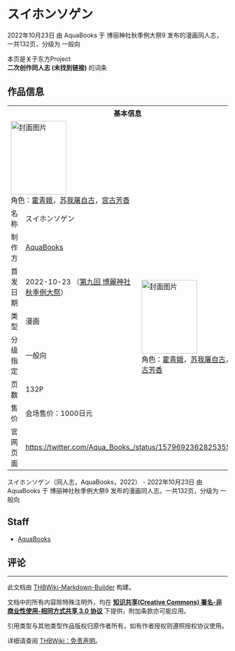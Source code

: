 # スイホンソゲン

<!-- source html: G:\repos\THBWiki-Markdown-Builder\THBWikiMarkdown\Temp\main\3\3d\ns0%3A%E3%82%B9%E3%82%A4%E3%83%9B%E3%83%B3%E3%82%BD%E3%82%B2%E3%83%B3.html -->

2022年10月23日 由 AquaBooks 于 博丽神社秋季例大祭9 发布的漫画同人志，一共132页，分级为 一般向

本页是关于东方Project  
 **二次创作同人志 (未找到链接)** 的词条
## 作品信息

<table><tbody><tr><th colspan="3">基本信息</th></tr><tr><td class="cover-artwork-mobile" colspan="2"><a href="./文件-スイホンソゲン封面.jpg.md" class="image" title="封面图片"><img alt="封面图片" src="https://upload.thwiki.cc/thumb/2/22/%E3%82%B9%E3%82%A4%E3%83%9B%E3%83%B3%E3%82%BD%E3%82%B2%E3%83%B3%E5%B0%81%E9%9D%A2.jpg/127px-%E3%82%B9%E3%82%A4%E3%83%9B%E3%83%B3%E3%82%BD%E3%82%B2%E3%83%B3%E5%B0%81%E9%9D%A2.jpg" decoding="async" loading="lazy" width="127" height="168" srcset="https://upload.thwiki.cc/thumb/2/22/%E3%82%B9%E3%82%A4%E3%83%9B%E3%83%B3%E3%82%BD%E3%82%B2%E3%83%B3%E5%B0%81%E9%9D%A2.jpg/191px-%E3%82%B9%E3%82%A4%E3%83%9B%E3%83%B3%E3%82%BD%E3%82%B2%E3%83%B3%E5%B0%81%E9%9D%A2.jpg 1.5x, https://upload.thwiki.cc/thumb/2/22/%E3%82%B9%E3%82%A4%E3%83%9B%E3%83%B3%E3%82%BD%E3%82%B2%E3%83%B3%E5%B0%81%E9%9D%A2.jpg/254px-%E3%82%B9%E3%82%A4%E3%83%9B%E3%83%B3%E3%82%BD%E3%82%B2%E3%83%B3%E5%B0%81%E9%9D%A2.jpg 2x" data-file-width="2191" data-file-height="2894"></a><div class="cover-char">角色：<a href="./霍青娥.md" title="霍青娥">霍青娥</a>，<a href="./苏我屠自古.md" title="苏我屠自古">苏我屠自古</a>，<a href="./宫古芳香.md" title="宫古芳香">宫古芳香</a></div></td>
</tr><tr><td class="label">名称</td><td colspan="2"> スイホンソゲン </td></tr><tr><td class="label">制作方</td><td><a href="./AquaBooks.md" title="AquaBooks">AquaBooks</a></td><td class="cover-artwork" rowspan="6" style="min-width:168px;"><a href="./文件-スイホンソゲン封面.jpg.md" class="image" title="封面图片"><img alt="封面图片" src="https://upload.thwiki.cc/thumb/2/22/%E3%82%B9%E3%82%A4%E3%83%9B%E3%83%B3%E3%82%BD%E3%82%B2%E3%83%B3%E5%B0%81%E9%9D%A2.jpg/127px-%E3%82%B9%E3%82%A4%E3%83%9B%E3%83%B3%E3%82%BD%E3%82%B2%E3%83%B3%E5%B0%81%E9%9D%A2.jpg" decoding="async" loading="lazy" width="127" height="168" srcset="https://upload.thwiki.cc/thumb/2/22/%E3%82%B9%E3%82%A4%E3%83%9B%E3%83%B3%E3%82%BD%E3%82%B2%E3%83%B3%E5%B0%81%E9%9D%A2.jpg/191px-%E3%82%B9%E3%82%A4%E3%83%9B%E3%83%B3%E3%82%BD%E3%82%B2%E3%83%B3%E5%B0%81%E9%9D%A2.jpg 1.5x, https://upload.thwiki.cc/thumb/2/22/%E3%82%B9%E3%82%A4%E3%83%9B%E3%83%B3%E3%82%BD%E3%82%B2%E3%83%B3%E5%B0%81%E9%9D%A2.jpg/254px-%E3%82%B9%E3%82%A4%E3%83%9B%E3%83%B3%E3%82%BD%E3%82%B2%E3%83%B3%E5%B0%81%E9%9D%A2.jpg 2x" data-file-width="2191" data-file-height="2894"></a><div class="cover-char">角色：<a href="./霍青娥.md" title="霍青娥">霍青娥</a>，<a href="./苏我屠自古.md" title="苏我屠自古">苏我屠自古</a>，<a href="./宫古芳香.md" title="宫古芳香">宫古芳香</a></div></td>
</tr><tr><td class="label">首发日期</td><td>2022-10-23&#160;（<a href="/展会作品列表?e=%E5%8D%9A%E4%B8%BD%E7%A5%9E%E7%A4%BE%E7%A7%8B%E5%AD%A3%E4%BE%8B%E5%A4%A7%E7%A5%AD%239">第九回 博麗神社秋季例大祭</a>）</td></tr><tr><td class="label">类型</td><td>漫画</td></tr><tr><td class="label">分级指定</td><td>一般向</td></tr><tr><td class="label">页数</td><td>132P</td></tr><tr><td class="label">售价</td><td>会场售价：1000日元</td></tr>
<tr><td class="label">官网页面</td><td colspan="2"><a rel="nofollow" class="external free" href="https://twitter.com/Aqua_Books_/status/1579692362825355266">https://twitter.com/Aqua_Books_/status/1579692362825355266</a></td></tr></tbody></table>

スイホンソゲン（同人志，AquaBooks，2022） - 2022年10月23日 由 AquaBooks 于 博丽神社秋季例大祭9 发布的漫画同人志，一共132页，分级为 一般向
## Staff
- [AquaBooks](./AquaBooks.md)

## 评论




---

此文档由 [THBWiki-Markdown-Builder](https://github.com/Delsin-Yu/THBWiki-Markdown-Builder) 构建。

文档中的所有内容除特殊注明外，均在 [**知识共享(Creative Commons) 署名-非商业性使用-相同方式共享 3.0 协议**](https://creativecommons.org/licenses/by-sa/3.0/deed.zh-hans) 下提供，附加条款亦可能应用。

引用类型与其他类型作品版权归原作者所有，如有作者授权则遵照授权协议使用。

详细请查阅 [THBWiki：免责声明](https://thbwiki.cc/THBWiki:%E5%85%8D%E8%B4%A3%E5%A3%B0%E6%98%8E)。

